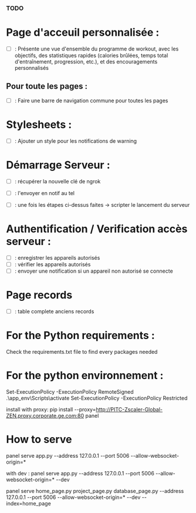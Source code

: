 ### TODO

# Page d'acceuil personnalisée :
- [ ] : Présente une vue d'ensemble du programme de workout, avec les objectifs, des statistiques rapides (calories brûlées, temps total d'entraînement, progression, etc.), et des encouragements personnalisés

## Pour toute les pages :
- [ ] : Faire une barre de navigation commune pour toutes les pages

# Stylesheets :
- [ ] : Ajouter un style pour les notifications de warning

# Démarrage Serveur :
- [ ] : récupérer la nouvelle clé de ngrok
- [ ] : l'envoyer en notif au tel

- [ ] : une fois les étapes ci-dessus faites -> scripter le lancement du serveur

# Authentification / Verification accès serveur :
- [ ] : enregistrer les appareils autorisés
- [ ] : vérifier les appareils autorisés
- [ ] : envoyer une notification si un appareil non autorisé se connecte

# Page records

- [ ] : table complete anciens records

# For the Python requirements :
Check the requirements.txt file to find every packages needed

# For the python environnement :
Set-ExecutionPolicy -ExecutionPolicy RemoteSigned
.\app_env\Scripts\activate
Set-ExecutionPolicy -ExecutionPolicy Restricted 

install with proxy:
pip install --proxy=http://PITC-Zscaler-Global-ZEN.proxy.corporate.ge.com:80 panel

# How to serve
panel serve app.py --address 127.0.0.1 --port 5006 --allow-websocket-origin=*

with dev :
panel serve app.py --address 127.0.0.1 --port 5006 --allow-websocket-origin=* --dev

panel serve home_page.py project_page.py database_page.py --address 127.0.0.1 --port 5006 --allow-websocket-origin=* --dev --index=home_page